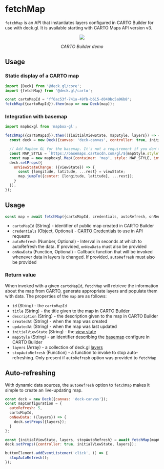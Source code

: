 # fetchMap

`fetchMap` is an API that instantiates layers configured in CARTO Builder for use with deck.gl. It is available starting with CARTO Maps API version v3.

<div align="center">
  <div>
    <img src="https://user-images.githubusercontent.com/453755/143416216-4f1f8ddb-6ba3-4ed2-a026-d89c0f3e1ec7.gif" />
    <p><i>CARTO Builder demo</i></p>
  </div>
</div>

## Usage

### Static display of a CARTO map

```js
import {Deck} from '@deck.gl/core';
import {fetchMap} from '@deck.gl/carto';

const cartoMapId = 'ff6ac53f-741a-49fb-b615-d040bc5a96b8';
fetchMap({cartoMapId}).then(map => new Deck(map));
```

### Integration with basemap

```js
import mapboxgl from 'mapbox-gl';

fetchMap({cartoMapId}).then(({initialViewState, mapStyle, layers}) => {
  const deck = new Deck({canvas: 'deck-canvas', controller: true, initialViewState, layers});

  // Add Mapbox GL for the basemap. It's not a requirement if you don't need a basemap.
  const MAP_STYLE = `https://basemaps.cartocdn.com/gl/${mapStyle.styleType}-gl-style/style.json`;
  const map = new mapboxgl.Map({container: 'map', style: MAP_STYLE, interactive: false});
  deck.setProps({
    onViewStateChange: ({viewState}) => {
      const {longitude, latitude, ...rest} = viewState;
      map.jumpTo({center: [longitude, latitude], ...rest});
    }
  });
});
```

## Usage

```js
const map = await fetchMap({cartoMapId, credentials, autoRefresh, onNewData});
```

- `cartoMapId` (String) - identifier of public map created in CARTO Builder
- `credentials` (Object, Optional) - [CARTO Credentials](/docs/api-reference/carto/overview.md#carto-credentials) to use in API requests
- `autoRefresh` (Number, Optional) - Interval in seconds at which to autoRefresh the data. If provided, `onNewData` must also be provided
- `onNewData` (Function, Optional) - Callback function that will be invoked whenever data in layers is changed. If provided, `autoRefresh` must also be provided

### Return value

When invoked with a given `cartoMapId`, `fetchMap` will retrieve the information about the map from CARTO, generate appropriate layers and populate them with data. The properties of the `map` are as follows:

- `id` (String) - the `cartoMapId`
- `title` (String) - the title given to the map in CARTO Builder
- `description` (String) - the description given to the map in CARTO Builder
- `createdAt` (String) - when the map was created
- `updatedAt` (String) - when the map was last updated
- `initialViewState` (String) - the [view state](docs/developer-guide/views.md#view-state)
- `mapStyle` (String) - an identifier describing the [basemap](docs/api-reference/carto/basemap.md#supported-basemaps) configure in CARTO Builder
- `layers` (Array) - a collection of deck.gl [layers](docs/api-reference/layers.md)
- `stopAutoRefresh` (Function) - a function to invoke to stop auto-refreshing. Only present if `autoRefresh` option was provided to `fetchMap`

## Auto-refreshing

With dynamic data sources, the `autoRefresh` option to `fetchMap` makes it simple to create an live-updating map.

```js
const deck = new Deck({canvas: 'deck-canvas'});
const mapConfiguration = {
  autoRefresh: 5,
  cartoMapId,
  onNewData: ({layers}) => {
    deck.setProps({layers});
  }
};

const {initialViewState, layers, stopAutoRefresh} = await fetchMap(mapConfiguration);
deck.setProps({controller: true, initialViewState, layers});

buttonElement.addEventListener('click', () => {
  stopAutoRefresh();
});
```
